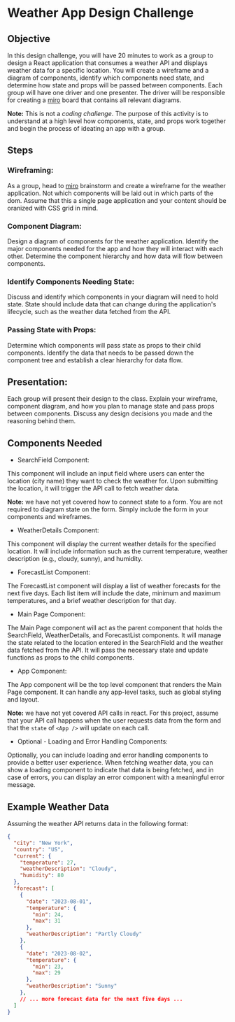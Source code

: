 # Weather App Design Challenge

## Objective

In this design challenge, you will have 20 minutes to work as a group to design a React application that consumes a weather API and displays weather data for a specific location. You will create a wireframe and a diagram of components, identify which components need state, and determine how state and props will be passed between components.  Each group will have one driver and one presenter.  The driver will be responsible for creating a [miro](https://www.miro.com) board that contains all relevant diagrams.  

**Note:** This is not a _coding challenge_. The purpose of this activity is to understand at a high level how components, state, and props work together and begin the process of ideating an app with a group.

## Steps
### Wireframing:

As a group, head to [miro](https://www.miro.com) brainstorm and create a wireframe for the weather application. Not which components will be laid out in which parts of the dom.  Assume that this a single page application and your content should be oranized with CSS grid in mind.

### Component Diagram:

Design a diagram of components for the weather application. Identify the major components needed for the app and how they will interact with each other. Determine the component hierarchy and how data will flow between components.

### Identify Components Needing State:

Discuss and identify which components in your diagram will need to hold state. State should include data that can change during the application's lifecycle, such as the weather data fetched from the API.

### Passing State with Props:

Determine which components will pass state as props to their child components. Identify the data that needs to be passed down the component tree and establish a clear hierarchy for data flow.



## Presentation:

Each group will present their design to the class. Explain your wireframe, component diagram, and how you plan to manage state and pass props between components. Discuss any design decisions you made and the reasoning behind them.

## Components Needed
 - SearchField Component:

This component will include an input field where users can enter the location (city name) they want to check the weather for. Upon submitting the location, it will trigger the API call to fetch weather data.

**Note:**  we have not yet covered how to connect state to a form.  You are not required to diagram state on the form.  Simply include the form in your components and wireframes.

- WeatherDetails Component:

This component will display the current weather details for the specified location. It will include information such as the current temperature, weather description (e.g., cloudy, sunny), and humidity.

- ForecastList Component:

The ForecastList component will display a list of weather forecasts for the next five days. Each list item will include the date, minimum and maximum temperatures, and a brief weather description for that day.

- Main Page Component:

The Main Page component will act as the parent component that holds the SearchField, WeatherDetails, and ForecastList components. It will manage the state related to the location entered in the SearchField and the weather data fetched from the API. It will pass the necessary state and update functions as props to the child components.

- App Component:

The App component will be the top level component that renders the Main Page component. It can handle any app-level tasks, such as global styling and layout. 

**Note:**  we have not yet covered API calls in react.  For this project, assume that your API call happens when the user requests data from the form and that the `state` of `<App />` will update on each call.

- Optional - Loading and Error Handling Components:

Optionally, you can include loading and error handling components to provide a better user experience. When fetching weather data, you can show a loading component to indicate that data is being fetched, and in case of errors, you can display an error component with a meaningful error message.

## Example Weather Data

Assuming the weather API returns data in the following format:

```json
{
  "city": "New York",
  "country": "US",
  "current": {
    "temperature": 27,
    "weatherDescription": "Cloudy",
    "humidity": 80
  },
  "forecast": [
    {
      "date": "2023-08-01",
      "temperature": {
        "min": 24,
        "max": 31
      },
      "weatherDescription": "Partly Cloudy"
    },
    {
      "date": "2023-08-02",
      "temperature": {
        "min": 23,
        "max": 29
      },
      "weatherDescription": "Sunny"
    },
    // ... more forecast data for the next five days ...
  ]
}
```


